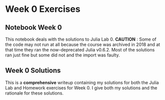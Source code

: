# Week 0 Exercises

## Notebook Week 0
This notebook deals with the solutions to Julia Lab 0. **CAUTION** : Some of the code may not run at all because the course was archived in 2018 and at that time they ran the now-deprecated Julia v0.6.2. Most of the solutions ran just fine but some did not and the import was faulty. 

## Week 0 Solutions
This is a **comprehensive** writeup containing my solutions for both the Julia Lab and Homework exercises for Week 0. I give both my solutions and the rationale for these solutions. 
 
